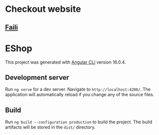 # Checkout website

## [Faili](https://faili.co.ke)

# EShop

This project was generated with [Angular CLI](https://github.com/angular/angular-cli) version 16.0.4.

## Development server

Run `ng serve` for a dev server. Navigate to `http://localhost:4200/`. The application will automatically reload if you change any of the source files.

## Build

Run `ng build --configuration production` to build the project. The build artifacts will be stored in the `dist/` directory.
